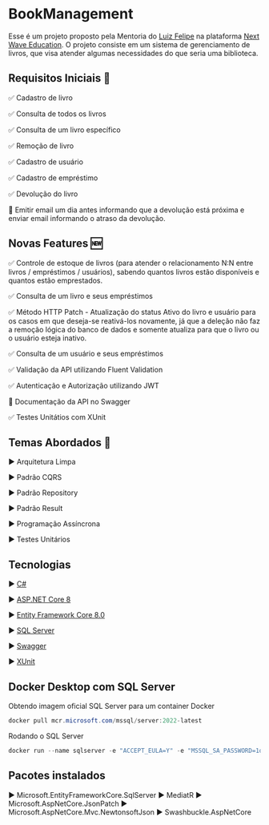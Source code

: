 # BookManagement
Esse é um projeto proposto pela Mentoria do [Luiz Felipe](https://www.linkedin.com/in/luisdeol/) na plataforma [Next Wave Education](https://nextwave.education/).
O projeto consiste em um sistema de gerenciamento de livros, que visa atender algumas necessidades do que seria uma biblioteca.


## Requisitos Iniciais :page_facing_up:
:white_check_mark: Cadastro de livro

:white_check_mark: Consulta de todos os livros

:white_check_mark: Consulta de um livro específico 

:white_check_mark: Remoção de livro

:white_check_mark: Cadastro de usuário

:white_check_mark: Cadastro de empréstimo

:white_check_mark: Devolução do livro

:black_square_button: Emitir email um dia antes informando que a devolução está próxima e enviar email informando o atraso da devolução.

## Novas Features :new:
:white_check_mark: Controle de estoque de livros (para atender o relacionamento N:N entre livros / empréstimos / usuários), sabendo quantos livros estão disponíveis e quantos estão emprestados.

:white_check_mark: Consulta de um livro e seus empréstimos

:white_check_mark: Método HTTP Patch - Atualização do status Ativo do livro e usuário para os casos em que deseja-se reativá-los novamente, já que a deleção não faz a remoção lógica do banco de dados e somente atualiza para que o livro ou o usuário esteja inativo.

:white_check_mark: Consulta de um usuário e seus empréstimos

:white_check_mark: Validação da API utilizando Fluent Validation

:white_check_mark: Autenticação e Autorização utilizando JWT

:black_square_button: Documentação da API no Swagger

:white_check_mark: Testes Unitátios com XUnit


## Temas Abordados :pencil:
:arrow_forward: Arquitetura Limpa

:arrow_forward: Padrão CQRS

:arrow_forward: Padrão Repository

:arrow_forward: Padrão Result

:arrow_forward: Programação Assíncrona

:arrow_forward: Testes Unitários

## Tecnologias
:arrow_forward: [C#](https://learn.microsoft.com/en-us/dotnet/csharp/)

:arrow_forward: [ASP.NET Core 8](https://learn.microsoft.com/en-us/aspnet/core/?view=aspnetcore-8.0)

:arrow_forward: [Entity Framework Core 8.0](https://learn.microsoft.com/en-us/ef/)

:arrow_forward: [SQL Server](https://www.microsoft.com/en-us/sql-server/sql-server-downloads)

:arrow_forward: [Swagger](https://swagger.io/)

:arrow_forward: [XUnit](https://xunit.net/)


## Docker Desktop com SQL Server
Obtendo imagem oficial SQL Server para um container Docker 

```powershell
docker pull mcr.microsoft.com/mssql/server:2022-latest
```

Rodando o SQL Server
```powershell
docker run --name sqlserver -e "ACCEPT_EULA=Y" -e "MSSQL_SA_PASSWORD=1q2w3e4r@#$" -p 1433:1433 -d mcr.microsoft.com/mssql/server:2022-latest
```

## Pacotes instalados
:arrow_forward: Microsoft.EntityFrameworkCore.SqlServer
:arrow_forward: MediatR
:arrow_forward: Microsoft.AspNetCore.JsonPatch
:arrow_forward: Microsoft.AspNetCore.Mvc.NewtonsoftJson
:arrow_forward: Swashbuckle.AspNetCore
